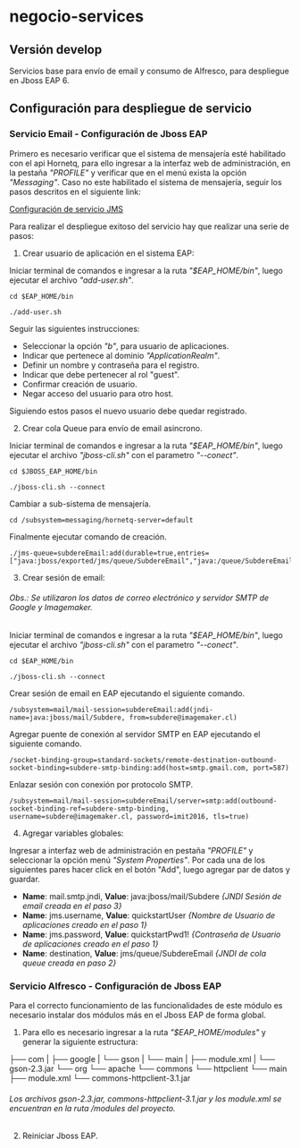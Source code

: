 # negocio-services
## Versión develop

Servicios base para envío de email y consumo de Alfresco, para despliegue en Jboss EAP 6.

## Configuración para despliegue de servicio

### Servicio Email - Configuración de Jboss EAP

Primero es necesario verificar que el sistema de mensajería esté habilitado con el api Hornetq, para ello ingresar a la interfaz
web de administración, en la pestaña *"PROFILE"* y verificar que en el menú exista la opción *"Messaging"*. Caso no este habilitado el 
sistema de mensajería, seguir los pasos descritos en el siguiente link:

[Configuración de servicio JMS](https://access.redhat.com/documentation/en-US/JBoss_Enterprise_Application_Platform/6.1/html/Administration_and_Configuration_Guide/sect-Configuration.html)

Para realizar el despliegue exitoso del servicio hay que realizar una serie de pasos:

1. Crear usuario de aplicación en el sistema EAP:

Iniciar terminal de comandos e ingresar a la ruta *"$EAP_HOME/bin"*, luego ejecutar el archivo *"add-user.sh"*.

```
cd $EAP_HOME/bin

./add-user.sh
```

Seguir las siguientes instrucciones:
 
 - Seleccionar la opción *"b"*, para usuario de aplicaciones.
 - Indicar que pertenece al dominio *"ApplicationRealm"*.
 - Definir un nombre y contraseña para el registro. 
 - Indicar que debe pertenecer al rol "guest".
 - Confirmar creación de usuario.
 - Negar acceso del usuario para otro host.

Siguiendo estos pasos el nuevo usuario debe quedar registrado.

2. Crear cola Queue para envío de email asincrono.

Iniciar terminal de comandos e ingresar a la ruta *"$EAP_HOME/bin"*, luego ejecutar el archivo *"jboss-cli.sh"* con el parametro *"--conect"*.

```
cd $JBOSS_EAP_HOME/bin

./jboss-cli.sh --connect
```

Cambiar a sub-sistema de mensajería.

```
cd /subsystem=messaging/hornetq-server=default
```

Finalmente ejecutar comando de creación.

```
./jms-queue=subdereEmail:add(durable=true,entries=["java:jboss/exported/jms/queue/SubdereEmail","java:/queue/SubdereEmail"])
```

3. Crear sesión de email:

###### *Obs.: Se utilizaron los datos de correo electrónico y servidor SMTP de Google y Imagemaker.*

Iniciar terminal de comandos e ingresar a la ruta *"$EAP_HOME/bin"*, luego ejecutar el archivo *"jboss-cli.sh"* con el parametro *"--conect"*.

```
cd $EAP_HOME/bin

./jboss-cli.sh --connect
```

Crear sesión de email en EAP ejecutando el siguiente comando.

```
/subsystem=mail/mail-session=subdereEmail:add(jndi-name=java:jboss/mail/Subdere, from=subdere@imagemaker.cl)
```

Agregar puente de conexión al servidor SMTP en EAP ejecutando el siguiente comando.

```
/socket-binding-group=standard-sockets/remote-destination-outbound-socket-binding=subdere-smtp-binding:add(host=smtp.gmail.com, port=587)
```

Enlazar sesión con conexión por protocolo SMTP.

```
/subsystem=mail/mail-session=subdereEmail/server=smtp:add(outbound-socket-binding-ref=subdere-smtp-binding, username=subdere@imagemaker.cl, password=imit2016, tls=true)
```

4. Agregar variables globales:

Ingresar a interfaz web de administración en pestaña *"PROFILE"* y seleccionar la opción menú *"System Properties"*. Por cada 
una de los siguientes pares hacer click en el botón "Add", luego agregar par de datos y guardar.

 - **Name**: mail.smtp.jndi, **Value**: java:jboss/mail/Subdere *{JNDI Sesión de email creada en el paso 3}*
 - **Name**: jms.username, **Value**: quickstartUser *{Nombre de Usuario de aplicaciones creado en el paso 1}*
 - **Name**: jms.password, **Value**: quickstartPwd1! *{Contraseña de Usuario de aplicaciones creado en el paso 1}*
 - **Name**: destination, **Value**: jms/queue/SubdereEmail *{JNDI de cola queue creada en paso 2}*

### Servicio Alfresco - Configuración de Jboss EAP

Para el correcto funcionamiento de las funcionalidades de este módulo es necesario instalar dos módulos más en el Jboss EAP
de forma global.

1. Para ello es necesario ingresar a la ruta *"$EAP_HOME/modules"* y generar la siguiente estructura:

├── com
|   ├── google
|   └── gson
|       └── main
|           ├── module.xml
|           └── gson-2.3.jar
└── org
    └── apache
        └── commons
            └── httpclient
 	        └── main
 	            ├── module.xml
 	            └── commons-httpclient-3.1.jar

###### *Los archivos gson-2.3.jar, commons-httpclient-3.1.jar y los module.xml se encuentran en la ruta /modules del proyecto.*

2. Reiniciar Jboss EAP.
